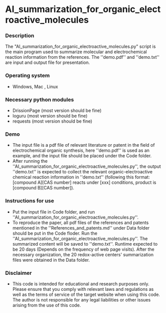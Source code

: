 # AI_summarization_for_organic_electroactive_molecules

### Description
The "AI_summarization_for_organic_electroactive_molecules.py" script is the main program used to summarize molecular and electrochemical reaction information from the references. The ''demo.pdf'' and ''demo.txt'' are input and output file for presentation.

### Operating system
- Windows, Mac , Linux

### Necessary python modules
- DrissionPage (most version should be fine)
- loguru (most version should be fine)
- requests (most version should be fine)

### Demo
- The input file is a pdf file of relevant literature or patent in the field of electrochemical organic synthesis, here ''demo.pdf'' is used as an example, and the input file should be placed under the Code folder.
- After running the ''AI_summarization_for_organic_electroactive_molecules.py'', the output ''demo.txt'' is expected to collect the relevant organic-electroactive chemical reaction information in ''demo.txt'' (following this format: [compound A][CAS number] reacts under [xxx] conditions, product is [compound B][CAS number]).

### Instructions for use
- Put the input file in Code folder, and run ''AI_summarization_for_organic_electroactive_molecules.py''.
- To reproduce the paper, all pdf files of the references and patents mentioned in the ''References_and_patents.md'' under Data folder should be put in the Code floder. Run the ''AI_summarization_for_organic_electroactive_molecules.py''. The summarized content will be saved to ''demo.txt''. Runtime expected to be 20 days (Depends on the frequency of web page visits). After the necessary organization, the 20 redox-active centers' summarization files were obtained in the Data folder.

### Disclaimer
- This code is intended for educational and research purposes only. Please ensure that you comply with relevant laws and regulations as well as the terms of service of the target website when using this code. The author is not responsible for any legal liabilities or other issues arising from the use of this code.
